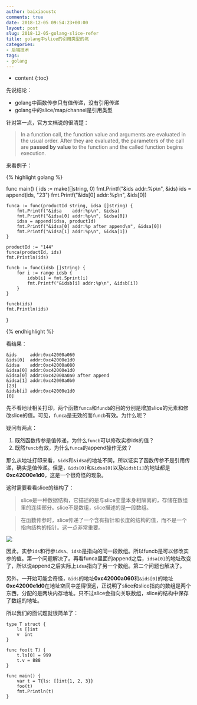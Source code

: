 ```yaml
---
author: baixiaoustc
comments: true
date: 2018-12-05 09:54:23+00:00
layout: post
slug: 2018-12-05-golang-slice-refer
title: golang中slice的引用类型的坑
categories:
- 后端技术
tags:
- golang
---
```


* content 
{:toc}


先说结论：

* golang中函数传参只有值传递，没有引用传递
* golang中的slice/map/channel是引用类型

针对第一点，官方文档说的很清楚：

> In a function call, the function value and arguments are evaluated in the usual order. After they are evaluated, the parameters of the call are **passed by value** to the function and the called function begins execution. 

来看例子：

{% highlight golang %}

func main() {
	ids := make([]string, 0)
	fmt.Printf("&ids     addr:%p\n", &ids)
	ids = append(ids, "23")
	fmt.Printf("&ids[0]  addr:%p\n", &ids[0])
	
	funca := func(productId string, idsa []string) {
		fmt.Printf("&idsa    addr:%p\n", &idsa)
		fmt.Printf("&idsa[0] addr:%p\n", &idsa[0])
		idsa = append(idsa, productId)
		fmt.Printf("&idsa[0] addr:%p after append\n", &idsa[0])
		fmt.Printf("&idsa[1] addr:%p\n", &idsa[1])
	}
	
	productId := "144"
	funca(productId, ids)
	fmt.Println(ids)
	
	funcb := func(idsb []string) {
		for i := range idsb {
			idsb[i] = fmt.Sprint(i)
			fmt.Printf("&idsb[i] addr:%p\n", &idsb[i])
		}
	}
	
	funcb(ids)
	fmt.Println(ids)
}

{% endhighlight %}

看结果：

	&ids     addr:0xc42000a060
	&ids[0]  addr:0xc42000e1d0
	&idsa    addr:0xc42000a080
	&idsa[0] addr:0xc42000e1d0
	&idsa[0] addr:0xc42000a0a0 after append
	&idsa[1] addr:0xc42000a0b0
	[23]
	&idsb[i] addr:0xc42000e1d0
	[0]

先不看地址相关打印，两个函数`funca`和`funcb`的目的分别是增加slice的元素和修改slice的值。可见，`funca`是无效的而`funcb`有效。为什么呢？

疑问有两点：

1. 既然函数传参是值传递，为什么`funcb`可以修改实参ids的值？
2. 既然`funcb`有效，为什么`funca`的append操作无效？

那么从地址打印来看，`&ids`和`&idsa`的地址不同，所以证实了函数传参不是引用传递，确实是值传递。但是，`&ids[0]`和`&idsa[0]`以及`&idsb[i]`的地址都是**0xc42000e1d0**，这是一个很奇怪的现象。

这时需要看看slice的结构了：

> slice是一种数据结构，它描述的是与slice变量本身相隔离的，存储在数组里的连续部分。slice不是数组，slice描述的是一段数组。 

> 在函数传参时，slice传递了一个含有指针和长度的结构的值，而不是一个指向结构的指针。这一点非常重要。

![](http://image99.renyit.com/image/UZRnAnz.png)

因此，实参`ids`和行参`idsa`、`idsb`是指向的同一段数组。所以funcb是可以修改实参的值。第一个问题解决了。再看funca里面的append之后，`idsa[0]`的地址改变了，所以说append之后实际上`idsa`指向了另一个数组。第二个问题也解决了。

另外，一开始可能会奇怪，`&ids`的地址**0xc42000a060**和`&ids[0]`的地址**0xc42000e1d0**在地址空间中差得很远，正说明了slice和slice指向的数组是两个东西，分配的是两块内存地址。只不过slice会指向关联数组，slice的结构中保存了数组的地址。

所以我们的面试题就很简单了：

	type T struct {
		ls []int
		v  int
	}
	
	func foo(t T) {
		t.ls[0] = 999
		t.v = 888
	}
	
	func main() {
		var t = T{ls: []int{1, 2, 3}}
		foo(t)
		fmt.Println(t)
	}

